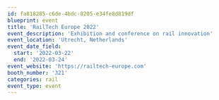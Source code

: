 ```yaml
---
id: fa818285-c6de-4bdc-8205-e34fe8d819df
blueprint: event
title: 'RailTech Europe 2022'
event_description: 'Exhibition and conference on rail innovation'
event_location: 'Utrecht, Netherlands'
event_date_field:
  start: '2022-03-22'
  end: '2022-03-24'
event_website: 'https://railtech-europe.com'
booth_number: '321'
categories: rail
event_type: event
---
```

